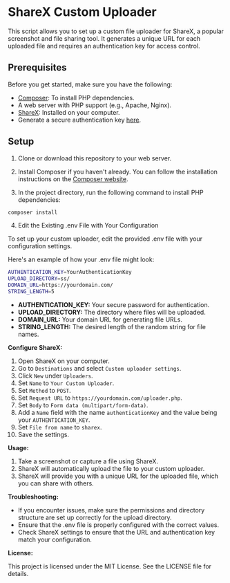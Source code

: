 # ShareX Custom Uploader

This script allows you to set up a custom file uploader for ShareX, a popular screenshot and file sharing tool. It generates a unique URL for each uploaded file and requires an authentication key for access control.

## Prerequisites

Before you get started, make sure you have the following:

- [Composer](https://getcomposer.org/): To install PHP dependencies.
- A web server with PHP support (e.g., Apache, Nginx).
- [ShareX](https://getsharex.com/): Installed on your computer.
- Generate a secure authentication key [here](https://randomkeygen.com/).

## Setup

1. Clone or download this repository to your web server.

2. Install Composer if you haven't already. You can follow the installation instructions on the [Composer website](https://getcomposer.org/download/).

3. In the project directory, run the following command to install PHP dependencies:

```bash
composer install
```

4. Edit the Existing .env File with Your Configuration

To set up your custom uploader, edit the provided .env file with your configuration settings.

Here's an example of how your .env file might look:

```bash
AUTHENTICATION_KEY=YourAuthenticationKey
UPLOAD_DIRECTORY=ss/
DOMAIN_URL=https://yourdomain.com/
STRING_LENGTH=5
```


- **AUTHENTICATION_KEY:** Your secure password for authentication.
- **UPLOAD_DIRECTORY:** The directory where files will be uploaded.
- **DOMAIN_URL:** Your domain URL for generating file URLs.
- **STRING_LENGTH:** The desired length of the random string for file names.

**Configure ShareX:**

1. Open ShareX on your computer.
2. Go to `Destinations` and select `Custom uploader settings`.
3. Click `New` under `Uploaders`.
4. Set `Name` to `Your Custom Uploader`.
5. Set `Method` to `POST`.
6. Set `Request URL` to `https://yourdomain.com/uploader.php`.
7. Set `Body` to `Form data (multipart/form-data)`.
8. Add a `Name` field with the name `authenticationKey` and the value being your `AUTHENTICATION_KEY`.
9. Set `File from name` to `sharex`.
10. Save the settings.

**Usage:**

1. Take a screenshot or capture a file using ShareX.
2. ShareX will automatically upload the file to your custom uploader.
3. ShareX will provide you with a unique URL for the uploaded file, which you can share with others.

**Troubleshooting:**

- If you encounter issues, make sure the permissions and directory structure are set up correctly for the upload directory.
- Ensure that the .env file is properly configured with the correct values.
- Check ShareX settings to ensure that the URL and authentication key match your configuration.

**License:**

This project is licensed under the MIT License. See the LICENSE file for details.
